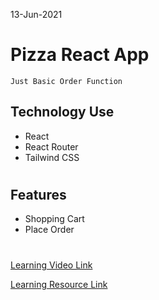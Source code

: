 13-Jun-2021
# Pizza React App 
`Just Basic Order Function`

## Technology Use
- React
- React Router 
- Tailwind CSS

# 

## Features
* Shopping Cart
* Place Order

# 

[Learning Video Link](https://www.youtube.com/watch?v=MfhZJcTOy1A)

[Learning Resource Link](https://github.com/codersgyan/react-shopping-cart)


